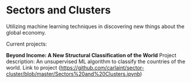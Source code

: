 # Sectors and Clusters
Utilizing machine learning techniques in discovering new things about the global economy.

Current projects:

**Beyond Income: A New Structural Classification of the World**
Project description: An unsupervised ML algorithm to classify the countries of the world.
Link to project (https://github.com/carlaint/sector-cluster/blob/master/Sectors%20and%20Clusters.ipynb)
